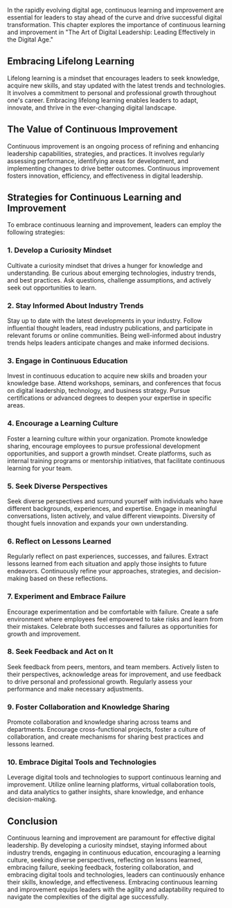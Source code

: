 
In the rapidly evolving digital age, continuous learning and improvement are essential for leaders to stay ahead of the curve and drive successful digital transformation. This chapter explores the importance of continuous learning and improvement in "The Art of Digital Leadership: Leading Effectively in the Digital Age."

Embracing Lifelong Learning
---------------------------

Lifelong learning is a mindset that encourages leaders to seek knowledge, acquire new skills, and stay updated with the latest trends and technologies. It involves a commitment to personal and professional growth throughout one's career. Embracing lifelong learning enables leaders to adapt, innovate, and thrive in the ever-changing digital landscape.

The Value of Continuous Improvement
-----------------------------------

Continuous improvement is an ongoing process of refining and enhancing leadership capabilities, strategies, and practices. It involves regularly assessing performance, identifying areas for development, and implementing changes to drive better outcomes. Continuous improvement fosters innovation, efficiency, and effectiveness in digital leadership.

Strategies for Continuous Learning and Improvement
--------------------------------------------------

To embrace continuous learning and improvement, leaders can employ the following strategies:

### 1. Develop a Curiosity Mindset

Cultivate a curiosity mindset that drives a hunger for knowledge and understanding. Be curious about emerging technologies, industry trends, and best practices. Ask questions, challenge assumptions, and actively seek out opportunities to learn.

### 2. Stay Informed About Industry Trends

Stay up to date with the latest developments in your industry. Follow influential thought leaders, read industry publications, and participate in relevant forums or online communities. Being well-informed about industry trends helps leaders anticipate changes and make informed decisions.

### 3. Engage in Continuous Education

Invest in continuous education to acquire new skills and broaden your knowledge base. Attend workshops, seminars, and conferences that focus on digital leadership, technology, and business strategy. Pursue certifications or advanced degrees to deepen your expertise in specific areas.

### 4. Encourage a Learning Culture

Foster a learning culture within your organization. Promote knowledge sharing, encourage employees to pursue professional development opportunities, and support a growth mindset. Create platforms, such as internal training programs or mentorship initiatives, that facilitate continuous learning for your team.

### 5. Seek Diverse Perspectives

Seek diverse perspectives and surround yourself with individuals who have different backgrounds, experiences, and expertise. Engage in meaningful conversations, listen actively, and value different viewpoints. Diversity of thought fuels innovation and expands your own understanding.

### 6. Reflect on Lessons Learned

Regularly reflect on past experiences, successes, and failures. Extract lessons learned from each situation and apply those insights to future endeavors. Continuously refine your approaches, strategies, and decision-making based on these reflections.

### 7. Experiment and Embrace Failure

Encourage experimentation and be comfortable with failure. Create a safe environment where employees feel empowered to take risks and learn from their mistakes. Celebrate both successes and failures as opportunities for growth and improvement.

### 8. Seek Feedback and Act on It

Seek feedback from peers, mentors, and team members. Actively listen to their perspectives, acknowledge areas for improvement, and use feedback to drive personal and professional growth. Regularly assess your performance and make necessary adjustments.

### 9. Foster Collaboration and Knowledge Sharing

Promote collaboration and knowledge sharing across teams and departments. Encourage cross-functional projects, foster a culture of collaboration, and create mechanisms for sharing best practices and lessons learned.

### 10. Embrace Digital Tools and Technologies

Leverage digital tools and technologies to support continuous learning and improvement. Utilize online learning platforms, virtual collaboration tools, and data analytics to gather insights, share knowledge, and enhance decision-making.

Conclusion
----------

Continuous learning and improvement are paramount for effective digital leadership. By developing a curiosity mindset, staying informed about industry trends, engaging in continuous education, encouraging a learning culture, seeking diverse perspectives, reflecting on lessons learned, embracing failure, seeking feedback, fostering collaboration, and embracing digital tools and technologies, leaders can continuously enhance their skills, knowledge, and effectiveness. Embracing continuous learning and improvement equips leaders with the agility and adaptability required to navigate the complexities of the digital age successfully.
